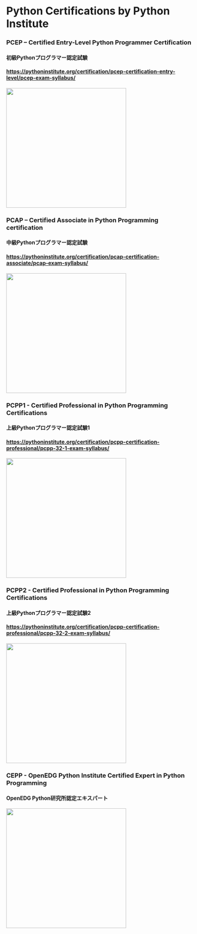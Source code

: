 # Python Certifications by Python Institute

### PCEP – Certified Entry-Level Python Programmer Certification

#### 初級Pythonプログラマー認定試験

#### https://pythoninstitute.org/certification/pcep-certification-entry-level/pcep-exam-syllabus/

<img src="https://images.youracclaim.com/size/340x340/images/d8017c77-3cc0-4fdf-8e17-62e50632812e/bronze_1_small.png" width="320">

### PCAP – Certified Associate in Python Programming certification

#### 中級Pythonプログラマー認定試験

#### https://pythoninstitute.org/certification/pcap-certification-associate/pcap-exam-syllabus/

<img src="https://images.youracclaim.com/size/340x340/images/9ba65b84-382b-4968-b93b-e9fb399c0e29/silver_2_small.png" width="320">

### PCPP1 - Certified Professional in Python Programming Certifications

#### 上級Pythonプログラマー認定試験1

#### https://pythoninstitute.org/certification/pcpp-certification-professional/pcpp-32-1-exam-syllabus/

<img src="https://images.youracclaim.com/size/340x340/images/cbade287-9cd3-4073-9a4b-8ea7165d4ee0/gold_3_small.png" width="320">

### PCPP2 - Certified Professional in Python Programming Certifications

#### 上級Pythonプログラマー認定試験2

#### https://pythoninstitute.org/certification/pcpp-certification-professional/pcpp-32-2-exam-syllabus/

<img src="https://pythoninstitute.org/wp-content/uploads/2019/03/gold-4-small-1.png" width="320">

### CEPP - OpenEDG Python Institute Certified Expert in Python Programming

#### OpenEDG Python研究所認定エキスパート

<img src="https://pythoninstitute.org/wp-content/uploads/2019/03/expert-1.png" width="320">
